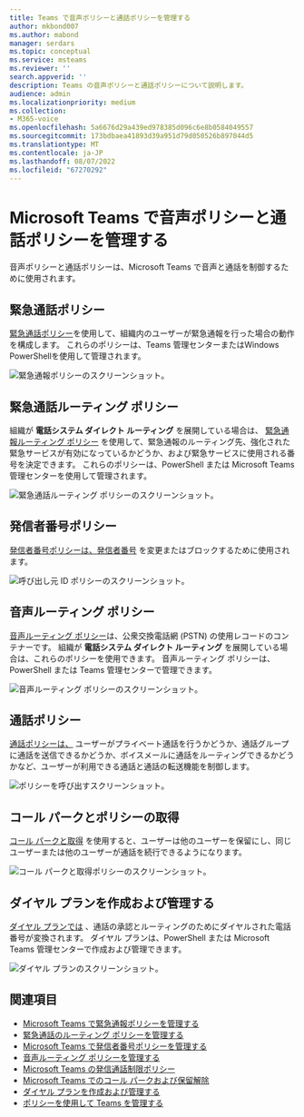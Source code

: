 ```yaml
---
title: Teams で音声ポリシーと通話ポリシーを管理する
author: mkbond007
ms.author: mabond
manager: serdars
ms.topic: conceptual
ms.service: msteams
ms.reviewer: ''
search.appverid: ''
description: Teams の音声ポリシーと通話ポリシーについて説明します。
audience: admin
ms.localizationpriority: medium
ms.collection:
- M365-voice
ms.openlocfilehash: 5a6676d29a439ed978385d096c6e8b0584049557
ms.sourcegitcommit: 173bdbaea41893d39a951d79d050526b897044d5
ms.translationtype: MT
ms.contentlocale: ja-JP
ms.lasthandoff: 08/07/2022
ms.locfileid: "67270292"
---
```

# <a name="manage-voice-and-calling-policies-in-microsoft-teams"></a>Microsoft Teams で音声ポリシーと通話ポリシーを管理する

音声ポリシーと通話ポリシーは、Microsoft Teams で音声と通話を制御するために使用されます。

## <a name="emergency-calling-policies"></a>緊急通話ポリシー

[緊急通話ポリシー](manage-emergency-calling-policies.md)を使用して、組織内のユーザーが緊急通報を行った場合の動作を構成します。 これらのポリシーは、Teams 管理センターまたはWindows PowerShellを使用して管理されます。

![緊急通報ポリシーのスクリーンショット。](media/emergency-calling-policy2.png)

## <a name="emergency-call-routing-policies"></a>緊急通話ルーティング ポリシー

組織が **電話システム ダイレクト ルーティング** を展開している場合は、 [緊急通報ルーティング ポリシー](manage-emergency-call-routing-policies.md) を使用して、緊急通報のルーティング先、強化された緊急サービスが有効になっているかどうか、および緊急サービスに使用される番号を決定できます。 これらのポリシーは、PowerShell または Microsoft Teams 管理センターを使用して管理されます。

![緊急通話ルーティング ポリシーのスクリーンショット。](media/emergency-call-routing-policy.png)

## <a name="caller-id-policies"></a>発信者番号ポリシー

[発信者番号ポリシーは、発信者番号](caller-id-policies.md) を変更またはブロックするために使用されます。

![呼び出し元 ID ポリシーのスクリーンショット。](media/caller-id-policy.png)

## <a name="voice-routing-policies"></a>音声ルーティング ポリシー

[音声ルーティング ポリシー](manage-voice-routing-policies.md)は、公衆交換電話網 (PSTN) の使用レコードのコンテナーです。 組織が **電話システム ダイレクト ルーティング** を展開している場合は、これらのポリシーを使用できます。 音声ルーティング ポリシーは、PowerShell または Teams 管理センターで管理できます。

![音声ルーティング ポリシーのスクリーンショット。](media/voice-routing-policy.png)

## <a name="calling-policies"></a>通話ポリシー

[通話ポリシーは、](teams-calling-policy.md) ユーザーがプライベート通話を行うかどうか、通話グループに通話を送信できるかどうか、ボイスメールに通話をルーティングできるかどうかなど、ユーザーが利用できる通話と通話の転送機能を制御します。

![ポリシーを呼び出すスクリーンショット。](media/calling-policy.png)

## <a name="call-park-and-retrieve-policies"></a>コール パークとポリシーの取得

[コール パークと取得](call-park-and-retrieve.md) を使用すると、ユーザーは他のユーザーを保留にし、同じユーザーまたは他のユーザーが通話を続行できるようになります。

![コール パークと取得ポリシーのスクリーンショット。](media/call-park-policy.png)

## <a name="create-and-manage-dial-plans"></a>ダイヤル プランを作成および管理する

[ダイヤル プランでは](create-and-manage-dial-plans.md) 、通話の承認とルーティングのためにダイヤルされた電話番号が変換されます。 ダイヤル プランは、PowerShell または Microsoft Teams 管理センターで作成および管理できます。

![ダイヤル プランのスクリーンショット。](media/dial-plans.png)

## <a name="related-topics"></a>関連項目

* [Microsoft Teams で緊急通報ポリシーを管理する](manage-emergency-calling-policies.md)
* [緊急通話のルーティング ポリシーを管理する](manage-emergency-call-routing-policies.md)
* [Microsoft Teams で発信者番号ポリシーを管理する](caller-id-policies.md)
* [音声ルーティング ポリシーを管理する](manage-voice-routing-policies.md)
* [Microsoft Teams の発信通話制限ポリシー](teams-calling-policy.md)
* [Microsoft Teams でのコール パークおよび保留解除](call-park-and-retrieve.md)
* [ダイヤル プランを作成および管理する](create-and-manage-dial-plans.md)
* [ポリシーを使用して Teams を管理する](manage-teams-with-policies.md)
